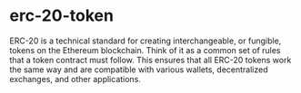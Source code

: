 # erc-20-token
ERC-20 is a technical standard for creating interchangeable, or fungible, tokens on the Ethereum blockchain. Think of it as a common set of rules that a token contract must follow. This ensures that all ERC-20 tokens work the same way and are compatible with various wallets, decentralized exchanges, and other applications.
